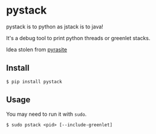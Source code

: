 # pystack

pystack is to python as jstack is to java!

It's a debug tool to print python threads or greenlet stacks.

Idea stolen from [pyrasite](https://github.com/lmacken/pyrasite)

## Install

```
$ pip install pystack
```

## Usage

You may need to run it with `sudo`.

```
$ sudo pstack <pid> [--include-greenlet]
```
